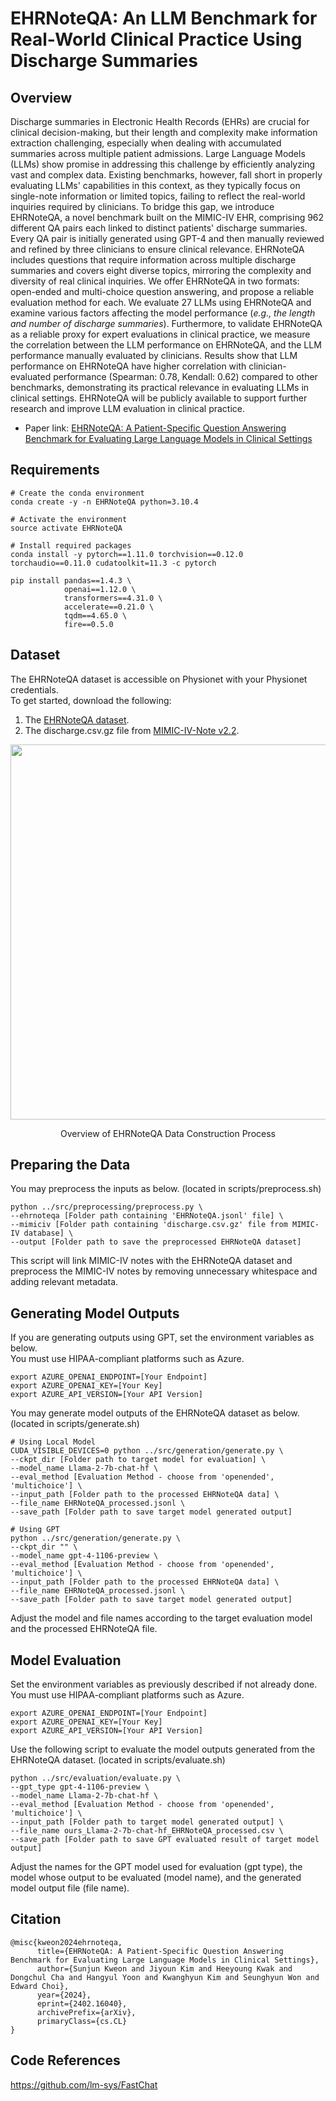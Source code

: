 # EHRNoteQA: An LLM Benchmark for Real-World Clinical Practice Using Discharge Summaries
## Overview
Discharge summaries in Electronic Health Records (EHRs) are crucial for clinical decision-making, but their length and complexity make information extraction challenging, especially when dealing with accumulated summaries across multiple patient admissions.
Large Language Models (LLMs) show promise in addressing this challenge by efficiently analyzing vast and complex data.
Existing benchmarks, however, fall short in properly evaluating LLMs' capabilities in this context, as they typically focus on single-note information or limited topics, failing to reflect the real-world inquiries required by clinicians.
To bridge this gap, we introduce EHRNoteQA, a novel benchmark built on the MIMIC-IV EHR, comprising 962 different QA pairs each linked to distinct patients' discharge summaries.
Every QA pair is initially generated using GPT-4 and then manually reviewed and refined by three clinicians to ensure clinical relevance.
EHRNoteQA includes questions that require information across multiple discharge summaries and covers eight diverse topics, mirroring the complexity and diversity of real clinical inquiries.
We offer EHRNoteQA in two formats: open-ended and multi-choice question answering, and propose a reliable evaluation method for each.
We evaluate 27 LLMs using EHRNoteQA and examine various factors affecting the model performance (*e.g., the length and number of discharge summaries*).
Furthermore, to validate EHRNoteQA as a reliable proxy for expert evaluations in clinical practice, we measure the correlation between the LLM performance on EHRNoteQA, and the LLM performance manually evaluated by clinicians.
Results show that LLM performance on EHRNoteQA have higher correlation with clinician-evaluated performance (Spearman: 0.78, Kendall: 0.62) compared to other benchmarks, demonstrating its practical relevance in evaluating LLMs in clinical settings.
EHRNoteQA will be publicly available to support further research and improve LLM evaluation in clinical practice.
- Paper link: [EHRNoteQA: A Patient-Specific Question Answering Benchmark for Evaluating Large Language Models in Clinical Settings](https://arxiv.org/pdf/2402.16040.pdf)

## Requirements
```
# Create the conda environment
conda create -y -n EHRNoteQA python=3.10.4

# Activate the environment
source activate EHRNoteQA

# Install required packages
conda install -y pytorch==1.11.0 torchvision==0.12.0 torchaudio==0.11.0 cudatoolkit=11.3 -c pytorch

pip install pandas==1.4.3 \
            openai==1.12.0 \
            transformers==4.31.0 \
            accelerate==0.21.0 \
            tqdm==4.65.0 \
            fire==0.5.0
```

## Dataset
The EHRNoteQA dataset is accessible on Physionet with your Physionet credentials. \
To get started, download the following:
1. The [EHRNoteQA dataset](https://physionet.org/content/ehr-notes-qa-llms/1.0.0/).
2. The discharge.csv.gz file from [MIMIC-IV-Note v2.2](https://physionet.org/content/mimic-iv-note/2.2/).
<p align="center">
  <img src="https://github.com/ji-youn-kim/EHRNoteQA/blob/master/resources/figure1.png?raw=true" width="600"/>
  <br>
  <div align="center">Overview of EHRNoteQA Data Construction Process</div>
</p>

## Preparing the Data
You may preprocess the inputs as below. (located in scripts/preprocess.sh)
```
python ../src/preprocessing/preprocess.py \
--ehrnoteqa [Folder path containing 'EHRNoteQA.jsonl' file] \
--mimiciv [Folder path containing 'discharge.csv.gz' file from MIMIC-IV database] \
--output [Folder path to save the preprocessed EHRNoteQA dataset]
```
This script will link MIMIC-IV notes with the EHRNoteQA dataset and preprocess the MIMIC-IV notes by removing unnecessary whitespace and adding relevant metadata.

## Generating Model Outputs
If you are generating outputs using GPT, set the environment variables as below.\
You must use HIPAA-compliant platforms such as Azure.
```
export AZURE_OPENAI_ENDPOINT=[Your Endpoint]
export AZURE_OPENAI_KEY=[Your Key]
export AZURE_API_VERSION=[Your API Version]
```

You may generate model outputs of the EHRNoteQA dataset as below. (located in scripts/generate.sh)
```
# Using Local Model
CUDA_VISIBLE_DEVICES=0 python ../src/generation/generate.py \
--ckpt_dir [Folder path to target model for evaluation] \
--model_name Llama-2-7b-chat-hf \
--eval_method [Evaluation Method - choose from 'openended', 'multichoice'] \
--input_path [Folder path to the processed EHRNoteQA data] \
--file_name EHRNoteQA_processed.jsonl \
--save_path [Folder path to save target model generated output]

# Using GPT
python ../src/generation/generate.py \
--ckpt_dir "" \
--model_name gpt-4-1106-preview \
--eval_method [Evaluation Method - choose from 'openended', 'multichoice'] \
--input_path [Folder path to the processed EHRNoteQA data] \
--file_name EHRNoteQA_processed.jsonl \
--save_path [Folder path to save target model generated output]
```
Adjust the model and file names according to the target evaluation model and the processed EHRNoteQA file.

## Model Evaluation
Set the environment variables as previously described if not already done.\
You must use HIPAA-compliant platforms such as Azure.
```
export AZURE_OPENAI_ENDPOINT=[Your Endpoint]
export AZURE_OPENAI_KEY=[Your Key]
export AZURE_API_VERSION=[Your API Version]
```
Use the following script to evaluate the model outputs generated from the EHRNoteQA dataset. (located in scripts/evaluate.sh)
```
python ../src/evaluation/evaluate.py \
--gpt_type gpt-4-1106-preview \
--model_name Llama-2-7b-chat-hf \
--eval_method [Evaluation Method - choose from 'openended', 'multichoice'] \
--input_path [Folder path to target model generated output] \
--file_name ours_Llama-2-7b-chat-hf_EHRNoteQA_processed.csv \
--save_path [Folder path to save GPT evaluated result of target model output]
```
Adjust the names for the GPT model used for evaluation (gpt type), the model whose output to be evaluated (model name), and the generated model output file (file name).

## Citation
```
@misc{kweon2024ehrnoteqa,
      title={EHRNoteQA: A Patient-Specific Question Answering Benchmark for Evaluating Large Language Models in Clinical Settings}, 
      author={Sunjun Kweon and Jiyoun Kim and Heeyoung Kwak and Dongchul Cha and Hangyul Yoon and Kwanghyun Kim and Seunghyun Won and Edward Choi},
      year={2024},
      eprint={2402.16040},
      archivePrefix={arXiv},
      primaryClass={cs.CL}
}
```

## Code References
https://github.com/lm-sys/FastChat


